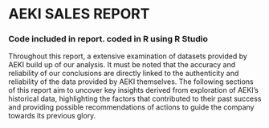 # AEKI SALES REPORT
### Code included in report. coded in R using R Studio
Throughout this report, a extensive examination of datasets provided by AEKI build up of our analysis. It must be noted that the accuracy and reliability of our conclusions are directly linked to the authenticity and reliability of the data provided by AEKI themselves.
The following sections of this report aim to uncover key insights derived from exploration of AEKI’s historical data, highlighting the factors that contributed to their past success and providing possible recommendations of actions to guide the company towards its previous glory.
